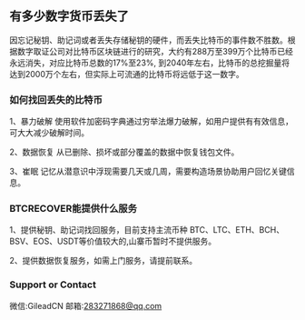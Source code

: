 ## 有多少数字货币丢失了

因忘记秘钥、助记词或者丢失存储秘钥的硬件，而丢失比特币的事件数不胜数。根据数字取证公司对比特币区块链进行的研究，大约有288万至399万个比特币已经永远消失，对应比特币总数的17%至23%, 到2040年左右，比特币的总挖掘量将达到2000万个左右，但实际上可流通的比特币将远低于这一数字。


### 如何找回丢失的比特币
1、暴力破解
使用软件加密码字典通过穷举法爆力破解，如用户提供有有效信息，可大大减少破解时间。

2、数据恢复
从已删除、损坏或部分覆盖的数据中恢复钱包文件。

3、崔眠
记忆从潜意识中浮现需要几天或几周，需要构造场景协助用户回忆关键信息。


### BTCRECOVER能提供什么服务
1、提供秘钥、助记词找回服务，目前支持主流币种 BTC、LTC、ETH、BCH、BSV、EOS、USDT等价值较大的,山寨币暂时不提供服务。

2、提供数据恢复服务，如需上门服务，请提前联系。

### Support or Contact
微信:GileadCN  邮箱:283271868@qq.com

